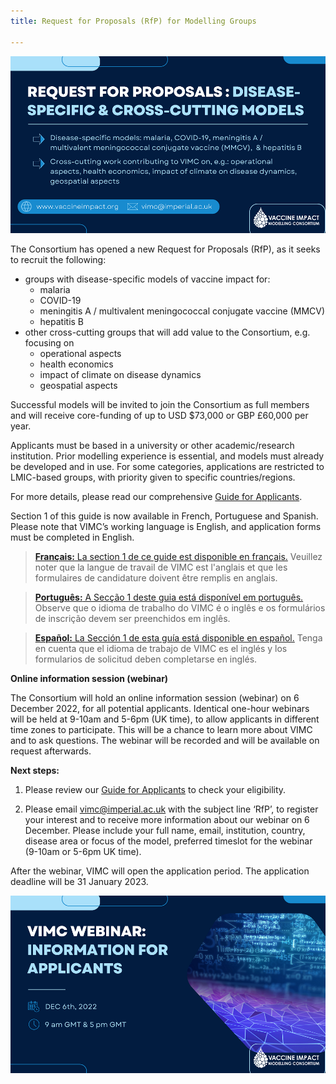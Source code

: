 ```yaml
---
title: Request for Proposals (RfP) for Modelling Groups

---
```

![image](/img/RfP-image1.png)

The Consortium has opened a new Request for Proposals (RfP), as it seeks to recruit the following:
-	groups with disease-specific models of vaccine impact for:
    - malaria
    - COVID-19
    - meningitis A / multivalent meningococcal conjugate vaccine (MMCV)
    - hepatitis B
-	other cross-cutting groups that will add value to the Consortium, e.g. focusing on
    - operational aspects
    - health economics
    - impact of climate on disease dynamics
    - geospatial aspects

Successful models will be invited to join the Consortium as full members and will receive core-funding of up to USD $73,000 or GBP £60,000 per year.

Applicants must be based in a university or other academic/research institution. Prior modelling experience is essential, and models must already be developed and in use. For some categories, applications are restricted to LMIC-based groups, with priority given to specific countries/regions.

For more details, please read our comprehensive [Guide for Applicants](/resources/VIMC_RfP2022_guide-for-applicants.docx). 

Section 1 of this guide is now available in French, Portuguese and Spanish. Please note that VIMC’s working language is English, and application forms must be completed in English.

> [**Français:** La section 1 de ce guide est disponible en français.](/resources/VIMC_RfP2022_guide-for-applicants-section1-FRA.docx) Veuillez noter que la langue de travail de VIMC est l'anglais et que les formulaires de candidature doivent être remplis en anglais.

> [**Português:** A Secção 1 deste guia está disponível em português.](/resources/VIMC_RfP2022_guide-for-applicants-section1-POR.docx) Observe que o idioma de trabalho do VIMC é o inglês e os formulários de inscrição devem ser preenchidos em inglês.

> [**Español:** La Sección 1 de esta guía está disponible en español.](/resources/VIMC_RfP2022_guide-for-applicants-section1-ESP.docx) Tenga en cuenta que el idioma de trabajo de VIMC es el inglés y los formularios de solicitud deben completarse en inglés.

**Online information session (webinar)**

The Consortium will hold an online information session (webinar) on 6 December 2022, for all potential applicants. Identical one-hour webinars will be held at 9-10am and 5-6pm (UK time), to allow applicants in different time zones to participate. This will be a chance to learn more about VIMC and to ask questions. The webinar will be recorded and will be available on request afterwards.

**Next steps:**

1)	Please review our [Guide for Applicants](/resources/VIMC_RfP2022_guide-for-applicants.docx) to check your eligibility. 

2)	Please email [vimc@imperial.ac.uk](mailto:vimc@imperial.ac.uk) with the subject line ‘RfP’, to register your interest and to receive more information about our webinar on 6 December. Please include your full name, email, institution, country, disease area or focus of the model, preferred timeslot for the webinar (9-10am or 5-6pm UK time). 

After the webinar, VIMC will open the application period. The application deadline will be 31 January 2023. 

![image](/img/RfP-image2.png)
